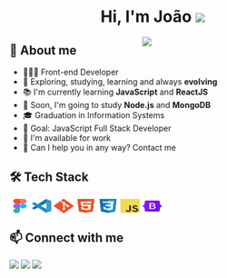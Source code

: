 <h1 align="center">Hi, I'm João <img src="https://raw.githubusercontent.com/kaueMarques/kaueMarques/master/hi.gif" width="30px"></h1>

<img align="right" width="270" src="https://i2.wp.com/allhtaccess.info/wp-content/uploads/2018/03/programming.gif?fit=1281%2C716&ssl=1" />
<!-- <img src="https://raw.githubusercontent.com/MicaelliMedeiros/micaellimedeiros/master/image/computer-illustration.png" min-width="400px" max-width="400px" width="400px" align="right" alt="Computador"> -->

<div>
  <h2>👨 About me</h2>
  <ul>
    <li>👨🏻‍💻 Front-end Developer</li>
    <li>🔎 Exploring, studying, learning and always <strong>evolving</strong></li>
    <li>📚 I'm currently learning <strong>JavaScript</strong> and <strong>ReactJS</strong></li>
    <li>🌱 Soon, I'm going to study <strong>Node.js</strong> and <strong>MongoDB</strong></li>
    <li>🎓 Graduation in Information Systems</li>
    <li>🎯 Goal: JavaScript Full Stack Developer
    <li>💼 I'm available for work</li>
    <li>🤝 Can I help you in any way? Contact me</li>
    <!-- <li>📄 See my resume:</li> -->
  </ul>
</div>

<div>
  <h2>🛠️ Tech Stack</h2>
  <div style="display: inline_block">
  <img align="center" alt="Figma" height="25" width="35" src="https://raw.githubusercontent.com/devicons/devicon/master/icons/figma/figma-original.svg">
  <img align="center" alt="Visual Studio Code" height="25" width="35" src="https://raw.githubusercontent.com/devicons/devicon/master/icons/vscode/vscode-original.svg">
  <img align="center" alt="Git" height="25" width="35" src="https://raw.githubusercontent.com/devicons/devicon/master/icons/git/git-original.svg">
  <img align="center" alt="HTML" height="25" width="35" src="https://raw.githubusercontent.com/devicons/devicon/master/icons/html5/html5-original.svg">
  <img align="center" alt="CSS" height="25" width="35" src="https://raw.githubusercontent.com/devicons/devicon/master/icons/css3/css3-original.svg">
  <img align="center" alt="JS" height="25" width="35" src="https://raw.githubusercontent.com/devicons/devicon/master/icons/javascript/javascript-original.svg">
  <img align="center" alt="Bootstrap" height="25" width="35" src="https://raw.githubusercontent.com/devicons/devicon/master/icons/bootstrap/bootstrap-original.svg">
  <!-- <img align="center" alt="React" height="25" width="35" src="https://raw.githubusercontent.com/devicons/devicon/master/icons/react/react-original.svg">
  <img align="center" alt="Node.js" height="25" width="35" src="https://raw.githubusercontent.com/devicons/devicon/master/icons/nodejs/nodejs-original.svg"> -->

  <!-- <img align="center" alt="PHP" height="30" width="40" src="https://raw.githubusercontent.com/devicons/devicon/master/icons/php/php-original.svg">
  <img align="center" alt="Python" height="27" width="37" src="https://raw.githubusercontent.com/devicons/devicon/master/icons/python/python-original.svg">
  <img align="center" alt="C#" height="27" width="37" src="https://raw.githubusercontent.com/devicons/devicon/master/icons/csharp/csharp-original.svg"> -->

  <!-- ![Visual Studio Code](https://img.shields.io/badge/VS%20CODE-1572B6?style=for-the-badge&logo=visualstudiocode&logoColor=white)&nbsp;
  ![Trello](https://img.shields.io/badge/Trello-1888B6?style=for-the-badge&logo=trello&logoColor=white)&nbsp;
  ![Figma](https://img.shields.io/badge/Figma-43853D?style=for-the-badge&logo=figma&logoColor=white)&nbsp;
  ![GitHub](https://img.shields.io/badge/GitHub-100000?style=for-the-badge&logo=github&logoColor=white)&nbsp;
  ![Git](https://img.shields.io/badge/Git-E34F26?style=for-the-badge&logo=git&logoColor=white)&nbsp;
  ![HTML](https://img.shields.io/badge/HTML5-E34F26?style=for-the-badge&logo=html5&logoColor=white)&nbsp;
  ![CSS](https://img.shields.io/badge/CSS3-1572B6?style=for-the-badge&logo=css3&logoColor=white)&nbsp;
  ![JavaScript](https://img.shields.io/badge/JavaScript-323330?style=for-the-badge&logo=javascript&logoColor=F7DF1E)&nbsp;
  ![Bootstrap](https://img.shields.io/badge/Bootstrap-563D7C?style=for-the-badge&logo=bootstrap&logoColor=white)&nbsp; -->
  <!-- ![Node.js](https://img.shields.io/badge/Node.js-43853D?style=for-the-badge&logo=node.js&logoColor=white)&nbsp;
  ![React](https://img.shields.io/badge/React-20232A?style=for-the-badge&logo=react&logoColor=61DAFB)&nbsp;
  ![Typescript](https://img.shields.io/badge/TypeScript-007ACC?style=for-the-badge&logo=typescript&logoColor=white)&nbsp;
  ![React Native](https://img.shields.io/badge/React_Native-20232A?style=for-the-badge&logo=react&logoColor=61DAFB)&nbsp;
  ![MySQL](https://img.shields.io/badge/MySQL-00000F?style=for-the-badge&logo=mysql&logoColor=white)&nbsp;
  ![PostgreSQL](https://img.shields.io/badge/PostgreSQL-316192?style=for-the-badge&logo=postgresql&logoColor=white)&nbsp;
  ![MongoDB](https://img.shields.io/badge/MongoDB-4EA94B?style=for-the-badge&logo=mongodb&logoColor=white)&nbsp;
  ![Firebase](https://img.shields.io/badge/Firebase-F29D0C?style=for-the-badge&logo=firebase&logoColor=white)&nbsp;
  ![Heroku](https://img.shields.io/badge/Heroku-430098?style=for-the-badge&logo=heroku&logoColor=white)&nbsp;
  ![PHP](https://img.shields.io/badge/PHP-777BB4?style=for-the-badge&logo=php&logoColor=white)&nbsp;
  ![SAAS](https://img.shields.io/badge/Sass-CC6699?style=for-the-badge&logo=sass&logoColor=white)&nbsp;
  ![.NET](https://img.shields.io/badge/.NET-5C2D91?style=for-the-badge&logo=.net&logoColor=white)&nbsp;
  ![Python](https://img.shields.io/badge/Python-14354C?style=for-the-badge&logo=python&logoColor=white)&nbsp;
  ![C-Sharp](https://img.shields.io/badge/C%23-239120?style=for-the-badge&logo=c-sharp&logoColor=white)&nbsp; -->
  
  
  <!-- ![Trello](https://img.shields.io/badge/-Trello-333333?style=flat&logo=trello&logoColor=007ACC)&nbsp;
  ![Figma](https://img.shields.io/badge/-Figma-333333?style=flat&logo=figma&logoColor=007ACC)&nbsp;
  ![Visual Studio Code](https://img.shields.io/badge/-Visual%20Studio%20Code-05122A?style=flat&logo=visual-studio-code&logoColor=007ACC)&nbsp;
  ![GitHub](https://img.shields.io/badge/-GitHub-05122A?style=flat&logo=github)&nbsp;
  ![Git](https://img.shields.io/badge/-Git-05122A?style=flat&logo=git)&nbsp;
  ![HTML](https://img.shields.io/badge/-HTML-05122A?style=flat&logo=HTML5)&nbsp;
  ![CSS](https://img.shields.io/badge/-CSS-05122A?style=flat&logo=CSS3&logoColor=1572B6)&nbsp;
  ![JavaScript](https://img.shields.io/badge/-JavaScript-05122A?style=flat&logo=javascript)&nbsp;
  ![Bootstrap](https://img.shields.io/badge/-Bootstrap-05122A?style=flat&logo=bootstrap)&nbsp;
  ![Node.js](https://img.shields.io/badge/-Node.js-05122A?style=flat&logo=node.js)&nbsp;
  ![React](https://img.shields.io/badge/-React-05122A?style=flat&logo=react)&nbsp;
  ![React Native](https://img.shields.io/badge/-React%20Native-05122A?style=flat&logo=react-native)&nbsp;
  ![Python](https://img.shields.io/badge/-Python-05122A?style=flat&logo=python)&nbsp;
  ![PHP](https://img.shields.io/badge/-PHP-05122A?style=flat&logo=php)&nbsp; -->
</div>

<div>
  <h2>📫 Connect with me</h2>
  <a href = "mailto:jpmatozinhos@gmail.com"><img src="https://img.shields.io/badge/Gmail-D14836?style=for-the-badge&logo=gmail&logoColor=white" target="_blank"></a>
  <a href="https://www.linkedin.com/in/joaomatozinhos/" target="_blank"><img src="https://img.shields.io/badge/-LinkedIn-%230077B5?style=for-the-badge&logo=linkedin&logoColor=white" target="_blank"></a>
  <a href="https://instagram.com/joao.matozinhos" target="_blank"><img src="https://img.shields.io/badge/-Instagram-%23E4405F?style=for-the-badge&logo=instagram&logoColor=white" target="_blank"></a>
  <!--  
  <a href="https://www.youtube.com/channel/" target="_blank"><img src="https://img.shields.io/badge/YouTube-FF0000?style=for-the-badge&logo=youtube&logoColor=white" target="_blank"></a>
 	<a href="https://www.twitch.tv/joaomatozinhos" target="_blank"><img src="https://img.shields.io/badge/Twitch-9146FF?style=for-the-badge&logo=twitch&logoColor=white" target="_blank"></a>
 <a href="https://discord.gg/" target="_blank"><img src="https://img.shields.io/badge/Discord-7289DA?style=for-the-badge&logo=discord&logoColor=white" target="_blank"></a> 
  -->
</div>


<!--
**joaomatozinhos/joaomatozinhos** is a ✨ _special_ ✨ repository because its `README.md` (this file) appears on your GitHub profile.

Here are some ideas to get you started:

- 🔭 I’m currently working on ...
- 🌱 I’m currently learning ...
- 👯 I’m looking to collaborate on ...
- 🤔 I’m looking for help with ...
- 💬 Ask me about ...
- 📫 How to reach me: ...
- 😄 Pronouns: ...
- ⚡ Fun fact: ...
  -->
